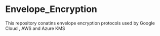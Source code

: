 # Envelope_Encryption
This repository conatins envelope encryption protocols used by Google Cloud , AWS and Azure KMS 
